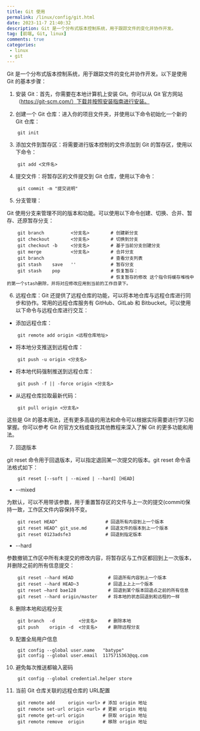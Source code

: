 ```yaml
---
title: Git 使用
permalink: /linux/config/git.html
date: 2023-11-7 21:40:32
description: Git 是一个分布式版本控制系统，用于跟踪文件的变化并协作开发。
tag: [前端, Git, linux]
comments: true
categories: 
 - linux
 - git
---
```


Git 是一个分布式版本控制系统，用于跟踪文件的变化并协作开发。以下是使用 Git 的基本步骤：

1. 安装 Git：首先，你需要在本地计算机上安装 Git。你可以从 Git 官方网站（<https://git-scm.com/）下载并按照安装指南进行安装。>

2. 创建一个 Git 仓库：进入你的项目文件夹，并使用以下命令初始化一个新的 Git 仓库：

```shell
    git init
```

3. 添加文件到暂存区：将需要进行版本控制的文件添加到 Git 的暂存区，使用以下命令：

```shell
    git add <文件名>
```

4. 提交文件：将暂存区的文件提交到 Git 仓库，使用以下命令：

```shell
    git commit -m "提交说明"
```

5. 分支管理：

Git 使用分支来管理不同的版本和功能。可以使用以下命令创建、切换、合并、暂存、还原暂存分支：

```shell
    git branch          <分支名>        # 创建新分支
    git checkout        <分支名>        # 切换到分支
    git checkout -b     <分支名>        # 基于当前分支创建分支
    git merge           <分支名>        # 合并分支
    git branch                         # 查看分支列表
    git stash    save   ''             # 暂存分支
    git stash    pop                   # 恢复暂存：
                                       # 恢复暂存的修改 这个指令将缓存堆栈中的第一个stash删除，并将对应修改应用到当前的工作目录下。
```

6. 远程仓库：Git 还提供了远程仓库的功能，可以将本地仓库与远程仓库进行同步和协作。常用的远程仓库服务有 GitHub、GitLab 和 Bitbucket。可以使用以下命令与远程仓库进行交互：

- 添加远程仓库：

```shell
    git remote add origin <远程仓库地址>
```

- 将本地分支推送到远程仓库：

```shell
    git push -u origin <分支名>
```
- 将本地代码强制推送到远程仓库：

```shell
    git push -f || -force origin <分支名>
```

- 从远程仓库拉取最新代码：

```shell
    git pull origin <分支名>
```

这些是 Git 的基本用法，还有更多高级的用法和命令可以根据实际需要进行学习和掌握。你可以参考 Git 的官方文档或查找其他教程来深入了解 Git 的更多功能和用法。

7. 回退版本

git reset 命令用于回退版本，可以指定退回某一次提交的版本。git reset 命令语法格式如下：

```shell
    git reset [--soft | --mixed | --hard] [HEAD]
```

- --mixed

为默认，可以不用带该参数，用于重置暂存区的文件与上一次的提交(commit)保持一致，工作区文件内容保持不变。

```shell
    git reset HEAD^                  # 回退所有内容到上一个版本
    git reset HEAD^ git_use.md       # 回退文件的版本到上一个版本
    git reset 0123adsfe3             # 回退到指定版本
```


- --hard 

参数撤销工作区中所有未提交的修改内容，将暂存区与工作区都回到上一次版本，并删除之前的所有信息提交：

```shell
    git reset --hard HEAD             # 回退所有内容到上一个版本
    git reset --hard HEAD~3           # 回退上上上一个版本
    git reset –hard bae128            # 回退到某个版本回退点之前的所有信息
    git reset --hard origin/master    # 将本地的状态回退到和远程的一样

```

8. 删除本地和远程分支

```shell
    git branch  -d         <分支名>    # 删除本地
    git push    origin -d  <分支名>    # 删除远程分支
```

9. 配置全局用户信息

```shell
    git config --global user.name   "batype"
    git config --global user.email  1175715363@qq.com
```

10. 避免每次推送都输入密码

```shell
    git config --global credential.helper store
```

11. 当前 Git 仓库关联的远程仓库的 URL配置

```shell
    git remote add     origin <url> # 添加 origin 地址
    git remote set-url origin <url> # 更新 origin 地址
    git remote get-url origin       # 获取 origin 地址
    git remote remove  origin       # 移除 origin 地址
```

